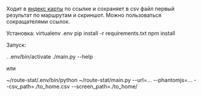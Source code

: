 Ходит в [яндекс карты](https://maps.yandex.ru/) по ссылке и сохраняет в csv файл первый результат по маршрутам и скриншот.
Можно пользоваться сокращателями ссылок.

Установка:
virtualenv .env
pip install -r requirements.txt
npm install

Запуск:

. .env/bin/activate
./main.py --help

или

~/route-stat/.env/bin/python ~/route-stat/main.py --url=... --phantomjs=... --csv_path=./to_home.csv --screen_path=./to_home/
